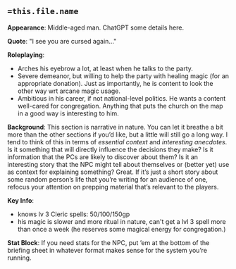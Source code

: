 ## `=this.file.name`


**Appearance**: Middle-aged man. ChatGPT some details here.

**Quote**: "I see you are cursed again..."

**Roleplaying**: 
- Arches his eyebrow a lot, at least when he talks to the party.
- Severe demeanor, but willing to help the party with healing magic (for an appropriate donation). Just as importantly, he is content to look the other way wrt arcane magic usage.
- Ambitious in his career, if not national-level politics. He wants a content well-cared for congregation. Anything that puts the church on the map in a good way is interesting to him.

**Background**: This section is narrative in nature. You can let it breathe a bit more than the other sections if you’d like, but a little will still go a long way. I tend to think of this in terms of _essential context_ and _interesting anecdotes_. Is it something that will directly influence the decisions they make? Is it information that the PCs are likely to discover about them? Is it an interesting story that the NPC might tell about themselves or (better yet) use as context for explaining something? Great. If it’s just a short story about some random person’s life that you’re writing for an audience of one, refocus your attention on prepping material that’s relevant to the players.

**Key Info**:
- knows lv 3 Cleric spells: 50/100/150gp
- his magic is slower and more ritual in nature, can't get a lvl 3 spell more than once a week (he reserves some magical energy for congregation.)

**Stat Block**: If you need stats for the NPC, put ’em at the bottom of the briefing sheet in whatever format makes sense for the system you’re running.